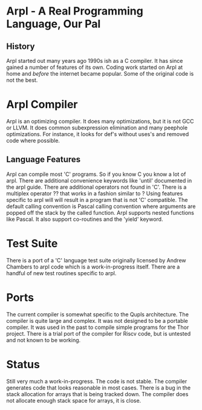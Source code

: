 # Arpl - A Real Programming Language, Our Pal

## History
Arpl started out many years ago 1990s ish as a C compiler. It has since gained a number of features of its own.
Coding work started on Arpl at home and *before* the internet became popular. Some of the original code is not the best.

# Arpl Compiler
Arpl is an optimizing compiler. It does many optimizations, but it is not GCC or LLVM.
It does common subexpression elimination and many peephole optimizations.
For instance, it looks for def's without uses's and removed code where possible.

## Language Features
Arpl can compile most 'C' programs. So if you know C you know a lot of arpl.
There are additional convenience keywords like 'until' documented in the arpl guide.
There are additional operators not found in 'C'.
There is a multiplex operator ?? that works in a fashion similar to ?
Using features specific to arpl will will result in a program that is not 'C' compatible.
The default calling convention is Pascal calling convention where arguments are popped off the stack by the called function.
Arpl supports nested functions like Pascal. It also support co-routines and the 'yield' keyword.

# Test Suite
There is a port of a 'C' language test suite originally licensed by Andrew Chambers to arpl code which is a work-in-progress itself.
There are a handful of new test routines specific to arpl.

# Ports
The current compiler is somewhat specific to the Qupls architecture. The compiler is quite large and complex.
It was not designed to be a portable compiler.
It was used in the past to compile simple programs for the Thor project.
There is a trial port of the compiler for Riscv code, but is untested and not known to be working.

# Status
Still very much a work-in-progress. The code is not stable.
The compiler generates code that looks reasonable in most cases.
There is a bug in the stack allocation for arrays that is being tracked down.
The compiler does not allocate enough stack space for arrays, it is close.

